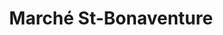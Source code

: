 ---
title: "Marché St-Bonaventure"
url: /saint-bonaventure/marche-st-bonaventure/
shop: supermarket
---